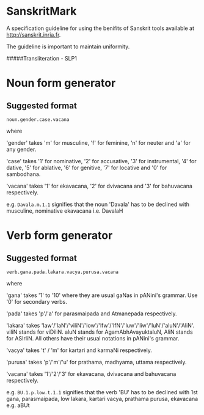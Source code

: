 # SanskritMark

A specification guideline for using the benifits of Sanskrit tools available at http://sanskrit.inria.fr.

The guideline is important to maintain uniformity.

#####Transliteration - SLP1



# Noun form generator

## Suggested format

```
noun.gender.case.vacana
```

where

'gender' takes 'm' for musculine, 'f' for feminine, 'n' for neuter and 'a' for any gender.

'case' takes '1' for nominative, '2' for accusative, '3' for instrumental, '4' for dative, '5' for ablative, '6' for genitive, '7' for locative and '0' for sambodhana.

'vacana' takes '1' for ekavacana, '2' for dvivacana and '3' for bahuvacana respectively.

e.g. `Davala.m.1.1` signifies that the noun 'Davala' has to be declined with musculine, nominative ekavacana i.e. DavalaH

# Verb form generator

## Suggested format

```
verb.gana.pada.lakara.vacya.purusa.vacana
```

where

'gana' takes '1' to '10' where they are usual gaNas in pANini's grammar. Use '0' for secondary verbs.

'pada' takes 'p'/'a' for parasmaipada and Atmanepada respectively.

'lakara' takes 'law'/'laN'/'viliN'/'low'/'lfw'/'lfN'/'luw'/'liw'/'luN'/'aluN'/'AliN'. viliN stands for viDiliN. aluN stands for AgamAbhAvayuktaluN, AliN stands for ASIrliN. All others have their usual notations in pANini's grammar.

'vacya' takes 't' / 'm' for kartari and karmaNi respectively.

'purusa' takes 'p'/'m'/'u' for prathama, madhyama, uttama respectively.

'vacana' takes '1'/'2'/'3' for ekavacana, dvivacana and bahuvacana respectively.

e.g. `BU.1.p.low.t.1.1` signifies that the verb 'BU' has to be declined with 1st gana, parasmaipada, low lakara, kartari vacya, prathama purusa, ekavacana e.g. aBUt
